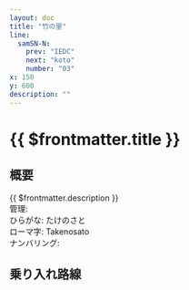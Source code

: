 ```yaml
---
layout: doc
title: "竹の里"
line:
  samSN-N:
    prev: "IEDC"
    next: "koto"
    number: "03"
x: 150
y: 600
description: ""
---
```


# {{ $frontmatter.title }}
<!-- ![駅の写真の説明](駅の写真のURL) -->

## 概要
{{ $frontmatter.description }}  
管理:   
ひらがな: たけのさと  
ローマ字: Takenosato  
ナンバリング: <Numberling />

## 乗り入れ路線
<LineInfo />